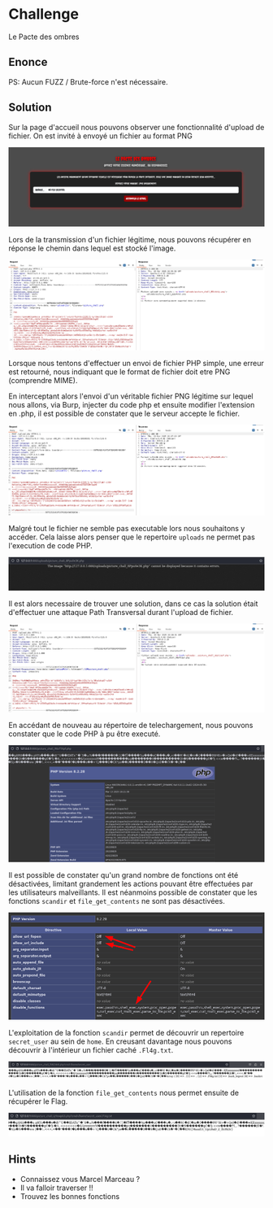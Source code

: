 # Challenge
Le Pacte des ombres

## Enonce

    
PS: Aucun FUZZ / Brute-force n'est nécessaire.

## Solution
Sur la page d'accueil nous pouvons observer une fonctionnalité d'upload de fichier.
On est invité à envoyé un fichier au format PNG

![image](assets/capture_1.png)

Lors de la transmission d'un fichier légitime, nous pouvons récupérer en réponse le chemin dans lequel est stocké l'image.

![image](assets/capture_2.png)

Lorsque nous tentons d'effectuer un envoi de fichier PHP simple, une erreur est retourné, nous indiquant que le format de fichier doit etre PNG (comprendre MIME).


En interceptant alors l'envoi d'un véritable fichier PNG légitime sur lequel nous allons, via Burp, injecter du code php et ensuite modifier l'extension en .php, il est possible de constater que le serveur accepte le fichier.

![image](assets/capture_3.png)

Malgré tout le fichier ne semble pas executable lors nous souhaitons y accéder. Cela laisse alors penser que le repertoire `uploads` ne permet pas l'execution de code PHP.

![image](assets/capture_4.png)

Il est alors necessaire de trouver une solution, dans ce cas la solution était d'effectuer une attaque Path Transversal durant l'upload de fichier.

![image](assets/capture_5.png)

En accédant de nouveau au répertoire de telechargement, nous pouvons constater que le code PHP à pu être executé.

![image](assets/capture_6.png)

Il est possible de constater qu'un grand nombre de fonctions ont été désactivées, limitant grandement les actions pouvant être effectuées par les utilisateurs malveillants.
Il est néanmoins possible de constater que les fonctions `scandir` et `file_get_contents` ne sont pas désactivées.

![image](assets/capture_7.png)

L'exploitation de la fonction `scandir` permet de découvrir un repertoire `secret_user` au sein de `home`.
En creusant davantage nous pouvons découvrir à l'intérieur un fichier caché `.Fl4g.txt`.

![image](assets/capture_8.png)

L'utilisation de la fonction `file_get_contents` nous permet ensuite de récupérer le Flag.

![image](assets/capture_9.png)

## Hints
- Connaissez vous Marcel Marceau ?
- Il va falloir traverser !!
- Trouvez les bonnes fonctions
